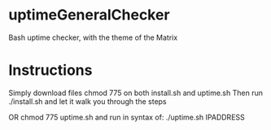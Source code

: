 uptimeGeneralChecker
====================

Bash uptime checker, with the theme of the Matrix

Instructions
====================
Simply download files
chmod 775 on both install.sh and uptime.sh
Then run ./install.sh and let it walk you through the steps

OR
chmod 775 uptime.sh 
and run in syntax of:
./uptime.sh IPADDRESS
